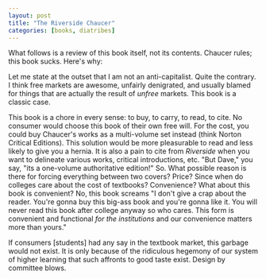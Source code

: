 ```yaml
---
layout: post
title: "The Riverside Chaucer"
categories: [books, diatribes]
---
```

What follows is a review of this book itself, not its contents. Chaucer rules; this book sucks. Here's why:

Let me state at the outset that I am not an anti-capitalist. Quite the contrary. I think free markets are awesome, unfairly denigrated, and usually blamed for things that are actually the result of _unfree_ markets. This book is a classic case.

This book is a chore in every sense: to buy, to carry, to read, to cite. No consumer would choose this book of their own free will. For the cost, you could buy Chaucer's works as a multi-volume set instead (think Norton Critical Editions). This solution would be more pleasurable to read and less likely to give you a hernia. It is also a pain to cite from _Riverside_ when you want to delineate various works, critical introductions, etc. "But Dave," you say, "its a one-volume authoritative edition!" So. What possible reason is there for forcing everything between two covers? Price? Since when do colleges care about the cost of textbooks? Convenience? What about this book is convenient? No, this book screams "I don't give a crap about the reader. You're gonna buy this big-ass book and you're gonna like it. You will never read this book after college anyway so who cares. This form is convenient and functional _for the institutions_ and our convenience matters more than yours."

If consumers [students] had any say in the textbook market, this garbage would not exist. It is only because of the ridiculous hegemony of our system of higher learning that such affronts to good taste exist. Design by committee blows.

